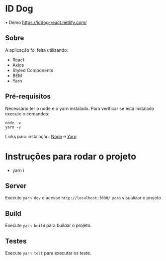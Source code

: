 # ID Dog

• Demo https://iddog-react.netlify.com/


## Sobre

A aplicação foi feita utilizando:

- React
- Axios
- Styled Components
- BEM
- Yarn

## Pré-requisitos

Necessário ter o node e o yarn instalado. Para verificar se está instalado execute o comandos:

```
node -v
yarn -v
```

Links para instalação:
[Node](https://nodejs.org/en/) e [Yarn](https://yarnpkg.com/pt-BR/)


# Instruções para rodar o projeto

- yarn i

## Server

Execute `yarn dev` e acesse `http://localhost:3000/` para visualizar o projeto

## Build

Execute `yarn build` para buildar o projeto.

## Testes

Execute `yarn test` para executar os teste.
